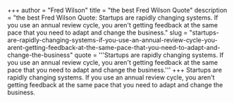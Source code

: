 +++
author = "Fred Wilson"
title = "the best Fred Wilson Quote"
description = "the best Fred Wilson Quote: Startups are rapidly changing systems. If you use an annual review cycle, you aren't getting feedback at the same pace that you need to adapt and change the business."
slug = "startups-are-rapidly-changing-systems-if-you-use-an-annual-review-cycle-you-arent-getting-feedback-at-the-same-pace-that-you-need-to-adapt-and-change-the-business"
quote = '''Startups are rapidly changing systems. If you use an annual review cycle, you aren't getting feedback at the same pace that you need to adapt and change the business.'''
+++
Startups are rapidly changing systems. If you use an annual review cycle, you aren't getting feedback at the same pace that you need to adapt and change the business.
